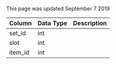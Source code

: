 This page was updated September 7 2019

| Column  | Data Type | Description |
| ------- | --------- | ----------- |
| set_id  | int       |             |
| slot    | int       |             |
| item_id | int       |             |